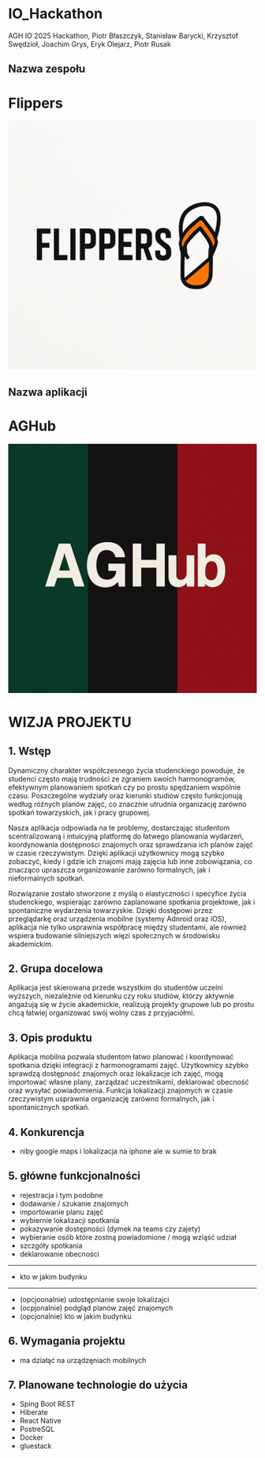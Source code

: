 # IO_Hackathon
AGH IO 2025 Hackathon, Piotr Błaszczyk, Stanisław Barycki, Krzysztof Swędzioł, Joachim Grys, Eryk Olejarz, Piotr Rusak  
## Nazwa zespołu ##  
# Flippers   
![alt text](team_logo.png)
## Nazwa aplikacji   
# AGHub    
![alt text](app_logo.png)

# WIZJA PROJEKTU

## 1. Wstęp  

Dynamiczny charakter współczesnego życia studenckiego powoduje, że studenci często mają trudności ze zgraniem swoich harmonogramów, efektywnym planowaniem spotkań czy po prostu spędzaniem wspólnie czasu. Poszczególne wydziały oraz kierunki studiów często funkcjonują według różnych planów zajęć, co znacznie utrudnia organizację zarówno spotkań towarzyskich, jak i pracy grupowej.

Nasza aplikacja odpowiada na te problemy, dostarczając studentom scentralizowaną i intuicyjną platformę do łatwego planowania wydarzeń, koordynowania dostępności znajomych oraz sprawdzania ich planów zajęć w czasie rzeczywistym. Dzięki aplikacji użytkownicy mogą szybko zobaczyć, kiedy i gdzie ich znajomi mają zajęcia lub inne zobowiązania, co znacząco upraszcza organizowanie zarówno formalnych, jak i nieformalnych spotkań.

Rozwiązanie zostało stworzone z myślą o elastyczności i specyfice życia studenckiego, wspierając zarówno zaplanowane spotkania projektowe, jak i spontaniczne wydarzenia towarzyskie. Dzięki dostępowi przez przeglądarkę oraz urządzenia mobilne (systemy Adnroid oraz iOS), aplikacja nie tylko usprawnia współpracę między studentami, ale również wspiera budowanie silniejszych więzi społecznych w środowisku akademickim.


## 2. Grupa docelowa

Aplikacja jest skierowana przede wszystkim do studentów uczelni wyższych, niezależnie od kierunku czy roku studiów, którzy aktywnie angażują się w życie akademickie, realizują projekty grupowe lub po prostu chcą łatwiej organizować swój wolny czas z przyjaciółmi.

## 3. Opis produktu 

Aplikacja mobilna pozwala studentom łatwo planować i koordynować spotkania dzięki integracji z harmonogramami zajęć. Użytkownicy szybko sprawdzą dostępność znajomych oraz lokalizacje ich zajęć, mogą importować własne plany, zarządzać uczestnikami, deklarować obecność oraz wysyłać powiadomienia. Funkcja lokalizacji znajomych w czasie rzeczywistym usprawnia organizację zarówno formalnych, jak i spontanicznych spotkań.

## 4. Konkurencja

- niby google maps i lokalizacja na iphone ale w sumie to brak

## 5. główne funkcjonalności

- rejestracja i tym podobne
- dodawanie / szukanie znajomych
- importowanie planu zajęć
- wybiernie lokalizacji spotkania
- pokazywanie dostępności (dymek na teams czy zajety)
- wybieranie osób które zostną powiadomione / mogą wziąść udział
- szczgóły spotkania
- deklarowanie obecności
---

- kto w jakim budynku   
---

- (opcjoonalnie) udostępnianie swoje lokalizajci
- (ocpjonalnie) podgląd planów zajęć znajomych
- (opcjonalnie) kto w jakim budynku



## 6. Wymagania projektu 

- ma działąć na urządzęniach mobilnych 

## 7. Planowane technologie do użycia

- Sping Boot REST
- Hiberate
- React Native
- PostreSQL
- Docker
- gluestack
